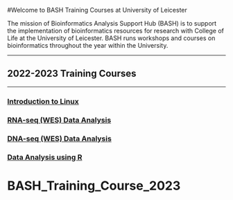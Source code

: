 #Welcome to BASH Training Courses at University of Leicester

The mission of Bioinformatics Analysis Support Hub (BASH) is to support the implementation of bioinformatics resources for research with College of Life  at the University of Leicester. BASH runs workshops and courses on bioinformatics throughout the year within the University.
***
##
## 2022-2023 Training Courses
***

### [Introduction to Linux](introduction-to-linux/introduction-to-linux.md)
### [RNA-seq (WES) Data Analysis](rnaseq-training-course/rna-seq-course-schedule.md)
### [DNA-seq (WES) Data Analysis](dnaseq-training-course/dna-seq-course-schedule.md)
### [Data Analysis using R](introduction-to-r/introduction-to-r-schedule.md)
# BASH_Training_Course_2023

